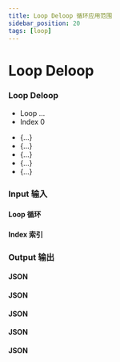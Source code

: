 ```yaml
---
title: Loop Deloop 循环应用范围
sidebar_position: 20
tags: [loop]
---
```


# Loop Deloop

<div className="patch-container">
    <div className="patch processor">
        <h3>Loop Deloop</h3>
        <ul className="inputs">
            <li>Loop <span>...</span></li>
            <li>Index <span>0</span></li>
        </ul>
        <ul className="outputs">
            <li><span>&#123;...&#125;</span></li>
            <li><span>&#123;...&#125;</span></li>
            <li><span>&#123;...&#125;</span></li>
            <li><span>&#123;...&#125;</span></li>
            <li><span>&#123;...&#125;</span></li>
        </ul>
    </div>
</div>

<div className="port-descriptions">
<div className="inputs">

### Input 输入

#### Loop 循环

#### Index 索引

</div>
<div className="outputs">

### Output 输出

#### JSON 

#### JSON

#### JSON

#### JSON

#### JSON

</div>
</div>